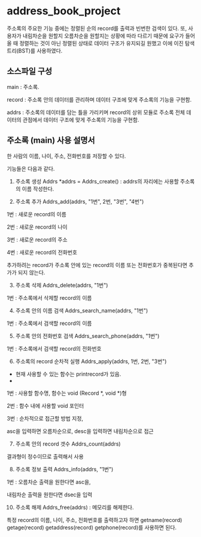 # address_book_project
주소록의 주요한 기능 중에는 정렬된 순의 record를 출력과 빈번한 검색이 있다. 
또, 사용자가 내림차순을 원할지 오름차순을 원할지는 상황에 따라 다르기 때문에 요구가 들어올 때 정렬하는 것이 아닌 정렬된 상태로 데이터 구조가 유지되길 원했고 이에 이진 탐색 트리(BST)를 사용하였다. 

## 소스파일 구성
main : 주소록.

record : 주소록 안의 데이터를 관리하며 데이터 구조에 맞게 주소록의 기능을 구현함.

addrs : 주소록의 데이터를 담는 틀을 가리키며 record의 상위 모듈로 주소록 전체 데이터의 관점에서 데이터 구조에 맞게 주소록의 기능을 구현함.

## 주소록 (main) 사용 설명서
한 사람의 이름, 나이, 주소, 전화번호를 저장할 수 있다.

기능들은 다음과 같다.

1) 주소록 생성
Addrs *addrs = Addrs_create() : addrs의 자리에는 사용할 주소록의 이름 작성한다.

2) 주소록 추가
Addrs_add(addrs, "1번", 2번, "3번", "4번")

1번 : 새로운 record의 이름

2번 : 새로운 record의 나이

3번 : 새로운 record의 주소

4번 : 새로운 record의 전화번호

추가하려는 record가 주소록 안에 있는 record의 이름 또는 전화번호가 중복된다면 추가가 되지 않는다.

3) 주소록 삭제
Addrs_delete(addrs, "1번")

1번 : 주소록에서 삭제할 record의 이름

4) 주소록 안의 이름 검색
Addrs_search_name(addrs, "1번")

1번 : 주소록에서 검색할 record의 이름

5) 주소록 안의 전화번호 검색
Addrs_search_phone(addrs, "1번")

1번 : 주소록에서 검색할 record의 전화번호

6) 주소록의 record 순차적 실행
Addrs_apply(addrs, 1번, 2번, "3번")

* 현재 사용할 수 있는 함수는 printrecord가 있음.
* 
1번 : 사용할 함수명, 함수는 void (Record *, void *)형

2번 : 함수 내에 사용할 void 포인터

3번 : 순차적으로 접근할 방법 지정,

asc을 입력하면 오름차순으로, desc을 입력하면 내림차순으로 접근

7) 주소록 안의 record 갯수
Addrs_count(addrs)

결과형이 정수이므로 출력해서 사용

8) 주소록 정보 출력
Addrs_info(addrs, "1번")

1번 : 오름차순 출력을 원한다면 asc을,

내림차순 출력을 원한다면 dsec을 입력

10) 주소록 해제
Addrs_free(addrs) : 메모리를 해제한다.

특정 record의 이름, 나이, 주소, 전화번호를 출력하고자 하면
getname(record) getage(record) getaddress(record) getphone(record)를 사용하면 된다.
